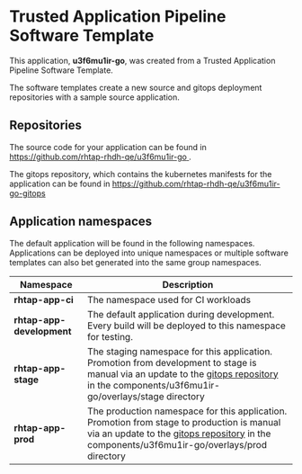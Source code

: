 # Trusted Application Pipeline Software Template

This application, **u3f6mu1ir-go**, was created from a Trusted Application Pipeline Software Template.

The software templates create a new source and gitops deployment repositories with a sample source application. 

## Repositories

The source code for your application can be found in [https://github.com/rhtap-rhdh-qe/u3f6mu1ir-go ](https://github.com/rhtap-rhdh-qe/u3f6mu1ir-go ).
 
The gitops repository, which contains the kubernetes manifests for the application can be found in 
[https://github.com/rhtap-rhdh-qe/u3f6mu1ir-go-gitops ](https://github.com/rhtap-rhdh-qe/u3f6mu1ir-go-gitops ) 

## Application namespaces 

The default application will be found in the following namespaces. Applications can be deployed into unique namespaces or multiple software templates can also bet generated into the same group namespaces.  

|  Namespace   |  Description   |  
| -------- | -------- |
| **rhtap-app-ci** | The namespace used for CI workloads |
| **rhtap-app-development** | The default application during development. Every build will be deployed to this namespace for testing. |
| **rhtap-app-stage** | The staging namespace for this application. Promotion from development to stage is manual via an update to the [gitops repository](https://github.com/rhtap-rhdh-qe/u3f6mu1ir-go-gitops ) in the components/u3f6mu1ir-go/overlays/stage directory |
| **rhtap-app-prod** | The production namespace for this application. Promotion from stage to production is manual via an update to the [gitops repository](https://github.com/rhtap-rhdh-qe/u3f6mu1ir-go-gitops ) in the components/u3f6mu1ir-go/overlays/prod directory |